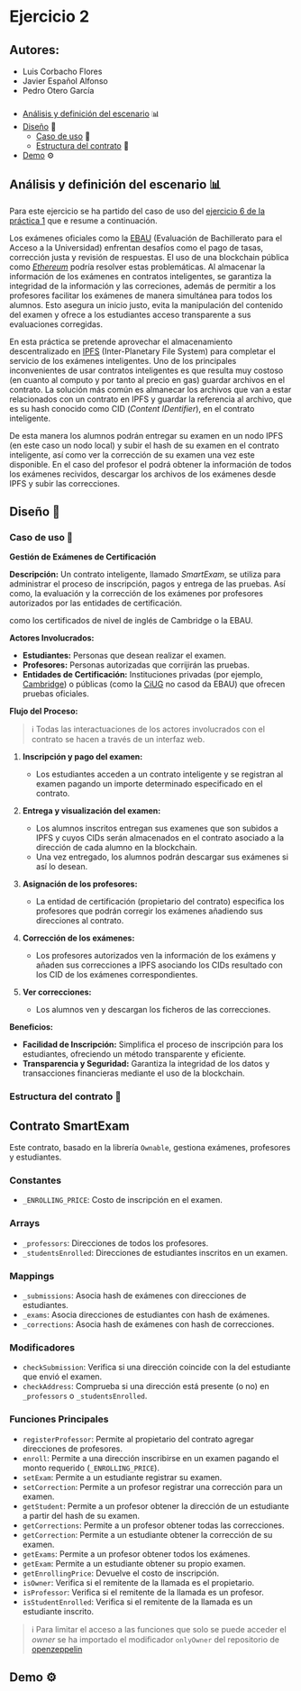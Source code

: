 # Ejercicio 2

## Autores:
* Luis Corbacho Flores
* Javier Español Alfonso
* Pedro Otero García

###
- [Análisis y definición del escenario](#id1) :bar_chart:
- [Diseño](#id2) :pencil:
    - [Caso de uso](#id2_1) :wrench:
    - [Estructura del contrato](#id2_2) :bookmark_tabs:
- [Demo](#id3) ⚙️
###

<div id="id1" />

## Análisis y definición del escenario :bar_chart:

Para este ejercicio se ha partido del caso de uso del [ejercicio 6 de la práctica 1](https://github.com/pedrotega/munics/tree/main/BC/Lab1/Ej6) que e resume a continuación.

Los exámenes oficiales como la [EBAU](https://ciug.gal/gal/abau) (Evaluación de Bachillerato para el Acceso a la Universidad) enfrentan desafíos como el pago de tasas, corrección justa y revisión de respuestas. El uso de una blockchain pública como *[Ethereum](https://ethereum.org/en/)* podría resolver estas problemáticas. Al almacenar la información de los exámenes en contratos inteligentes, se garantiza la integridad de la información y las correciones, además de permitir a los profesores facilitar los exámenes de manera simultánea para todos los alumnos. Esto asegura un inicio justo, evita la manipulación del contenido del examen y ofrece a los estudiantes acceso transparente a sus evaluaciones corregidas.

En esta práctica se pretende aprovechar el almacenamiento descentralizado en [IPFS](https://ipfs.tech/) (Inter-Planetary File System) para completar el servicio de los exámenes inteligentes. Uno de los principales inconvenientes de usar contratos inteligentes es que resulta muy costoso (en cuanto al computo y por tanto al precio en gas) guardar archivos en el contrato. La solución más común es almanecar los archivos que van a estar relacionados con un contrato en IPFS y guardar la referencia al archivo, que es su hash conocido como CID (*Content IDentifier*), en el contrato inteligente.

De esta manera los alumnos podrán entregar su examen en un nodo IPFS (en este caso un nodo local) y subir el hash de su examen en el contrato inteligente, así como ver la corrección de su examen una vez este disponible. En el caso del profesor el podrá obtener la información de todos los exámenes recividos, descargar los archivos de los exámenes desde IPFS y subir las correcciones.


<div id="id2" />

## Diseño :pencil:

<div id="id2_1" />

### Caso de uso :wrench:


**Gestión de Exámenes de Certificación**

**Descripción:**
Un contrato inteligente, llamado *SmartExam*, se utiliza para administrar el proceso de inscripción, pagos y entrega de las pruebas. Así como, la evaluación y la corrección de los exámenes por profesores autorizados por las entidades de certificación.

 como los certificados de nivel de inglés de Cambridge o la EBAU.

**Actores Involucrados:**
- **Estudiantes:** Personas que desean realizar el examen.
- **Profesores:** Personas autorizadas que corrijirán las pruebas.
- **Entidades de Certificación:** Instituciones privadas (por ejemplo, [Cambridge](https://www.cambridgeenglish.org/exams-and-tests/)) o públicas (como la [CiUG](https://ciug.gal/gal/abau) no casod da EBAU) que ofrecen pruebas oficiales.

**Flujo del Proceso:**
>ℹ️ Todas las interactuaciones de los actores involucrados con el contrato se hacen a través de un interfaz web.

1. **Inscripción y pago del examen:**
   - Los estudiantes acceden a un contrato inteligente y se registran al examen pagando un importe determinado especificado en el contrato.

2. **Entrega y visualización del examen:**
   - Los alumnos inscritos entregan sus examenes que son subidos a IPFS y cuyos CIDs serán almacenados en el contrato asociado a la dirección de cada alumno en la blockchain.
   - Una vez entregado, los alumnos podrán descargar sus exámenes si así lo desean.

3. **Asignación de los profesores:**
   - La entidad de certificación (propietario del contrato) especifica los profesores que podrán corregir los exámenes añadiendo sus direcciones al contrato.

4. **Corrección de los exámenes:**
   - Los profesores autorizados ven la información de los exámens y añaden sus correcciones a IPFS asociando los CIDs resultado con los CID de los exámenes correspondientes.

5. **Ver correcciones:**
   - Los alumnos ven y descargan los ficheros de las correcciones.

**Beneficios:**
- **Facilidad de Inscripción:** Simplifica el proceso de inscripción para los estudiantes, ofreciendo un método transparente y eficiente.
- **Transparencia y Seguridad:** Garantiza la integridad de los datos y transacciones financieras mediante el uso de la blockchain.


<div id="id2_2" />

### Estructura del contrato :bookmark_tabs:

## Contrato SmartExam

Este contrato, basado en la librería `Ownable`, gestiona exámenes, profesores y estudiantes.

### Constantes

- `_ENROLLING_PRICE`: Costo de inscripción en el examen.

### Arrays

- `_professors`: Direcciones de todos los profesores.
- `_studentsEnrolled`: Direcciones de estudiantes inscritos en un examen.

### Mappings

- `_submissions`: Asocia hash de exámenes con direcciones de estudiantes.
- `_exams`: Asocia direcciones de estudiantes con hash de exámenes.
- `_corrections`: Asocia hash de exámenes con hash de correcciones.

### Modificadores

- `checkSubmission`: Verifica si una dirección coincide con la del estudiante que envió el examen.
- `checkAddress`: Comprueba si una dirección está presente (o no) en `_professors` o `_studentsEnrolled`.

### Funciones Principales

- `registerProfessor`: Permite al propietario del contrato agregar direcciones de profesores.
- `enroll`: Permite a una dirección inscribirse en un examen pagando el monto requerido (`_ENROLLING_PRICE`).
- `setExam`: Permite a un estudiante registrar su examen.
- `setCorrection`: Permite a un profesor registrar una corrección para un examen.
- `getStudent`: Permite a un profesor obtener la dirección de un estudiante a partir del hash de su examen.
- `getCorrections`: Permite a un profesor obtener todas las correcciones.
- `getCorrection`: Permite a un estudiante obtener la corrección de su examen.
- `getExams`: Permite a un profesor obtener todos los exámenes.
- `getExam`: Permite a un estudiante obtener su propio examen.
- `getEnrollingPrice`: Devuelve el costo de inscripción.
- `isOwner`: Verifica si el remitente de la llamada es el propietario.
- `isProfessor`: Verifica si el remitente de la llamada es un profesor.
- `isStudentEnrolled`: Verifica si el remitente de la llamada es un estudiante inscrito.

> ℹ️ Para limitar el acceso a las funciones que solo se puede acceder el _owner_ se ha importado el modificador `onlyOwner` del repositorio de [openzeppelin](https://www.openzeppelin.com/)
         

<div id="id3" />

## Demo ⚙️
